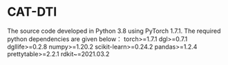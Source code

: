 # CAT-DTI

The source code developed in Python 3.8 using PyTorch 1.7.1. The required python dependencies are given below：
    torch>=1.7.1
    dgl>=0.7.1
    dgllife>=0.2.8
    numpy>=1.20.2
    scikit-learn>=0.24.2
    pandas>=1.2.4
    prettytable>=2.2.1
    rdkit~=2021.03.2
